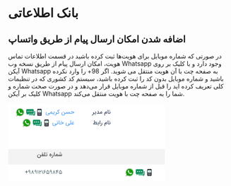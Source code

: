 # بانک اطلاعاتی

## اضافه شدن امکان ارسال پیام از طریق واتساپ

در صورتی که شماره موبایل برای هویت‌ها ثبت کرده باشید در قسمت اطلاعات تماس هویت، امکان ارسال پیام از طریق نسخه وب  Whatsapp وجود دارد و با کلیک بر روی آیکن Whatsapp به صفحه چت با آن هویت منتقل می شوید. اگر 98+ را وارد نکرده باشید و شماره موبایل بدون کد را ثبت کرده باشید، سیستم کد کشوری که در تنظیمات کلی تعریف کرده اید را قبل از شماره موبایل قرار می‌دهد و در صورت صحت شماره و کلیک بر آیکن Whatsapp شما را به صفحه چت با هویت منتقل می‌کند.

![ارسال پیام از طریق واتساپ](../2.6.1/Image/SendMsgByWhatsApp.png)